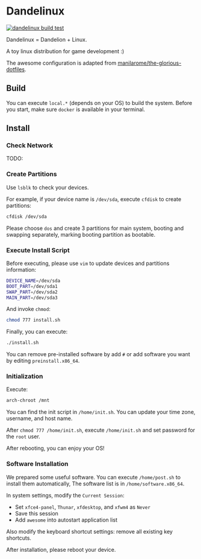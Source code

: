 # Dandelinux
[![dandelinux build test](https://github.com/NeilKleistGao/dandelinux/actions/workflows/build.yml/badge.svg?branch=main)](https://github.com/NeilKleistGao/dandelinux/actions/workflows/build.yml)

Dandelinux = Dandelion + Linux.

A toy linux distribution for game development :)

The awesome configuration is adapted from [manilarome/the-glorious-dotfiles](https://github.com/manilarome/the-glorious-dotfiles).

## Build
You can execute `local.*` (depends on your OS) to build the system.
Before you start, make sure `docker` is available in your terminal.

## Install
### Check Network
TODO:

### Create Partitions
Use `lsblk` to check your devices.

For example, if your device name is `/dev/sda`, execute `cfdisk` to create partitions:
```bash
cfdisk /dev/sda
```

Please choose `dos` and create 3 partitions for main system, booting and swapping separately,
marking booting partition as bootable.

### Execute Install Script
Before executing, please use `vim` to update devices and partitions information:
```bash
DEVICE_NAME=/dev/sda
BOOT_PART=/dev/sda1
SWAP_PART=/dev/sda2
MAIN_PART=/dev/sda3
```

And invoke `chmod`:
```bash
chmod 777 install.sh
```

Finally, you can execute:
```bash
./install.sh
```

You can remove pre-installed software by add `#` or add software you want
by editing `preinstall.x86_64`.

### Initialization
Execute:
```bash
arch-chroot /mnt
```

You can find the init script in `/home/init.sh`.
You can update your time zone, username, and host name.

After `chmod 777 /home/init.sh`, execute `/home/init.sh`
and set password for the `root` user.

After rebooting, you can enjoy your OS!

### Software Installation
We prepared some useful software. You can execute `/home/post.sh` to install them automatically,
The software list is in `/home/software.x86_64`.

In system settings, modify the `Current Session`:
- Set `xfce4-panel`, `Thunar`, `xfdesktop`, and `xfwm4` as `Never`
- Save this session
- Add `awesome` into autostart application list

Also modify the keyboard shortcut settings: remove all existing key shortcuts.

After installation, please reboot your device.
